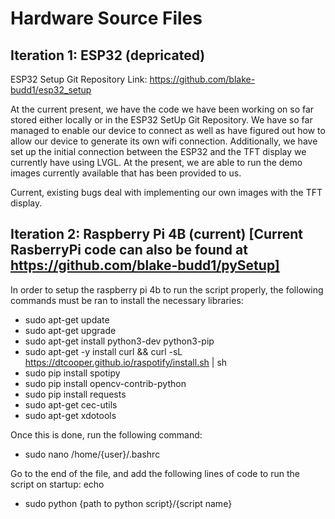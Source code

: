 # Hardware Source Files

## Iteration 1: ESP32 (depricated)
ESP32 Setup Git Repository Link: https://github.com/blake-budd1/esp32_setup

At the current present, we have the code we have been working on so far stored either locally or in the ESP32 SetUp Git Repository. We have so far managed to enable our device to connect as well as have figured out how to allow our device to generate its own wifi connection. Additionally, we have set up the initial connection between the ESP32 and the TFT display we currently have using LVGL. At the present, we are able to run the demo images currently available that has been provided to us. 

 Current, existing bugs deal with implementing our own images with the TFT display. 

## Iteration 2: Raspberry Pi 4B (current) [Current RasberryPi code can also be found at https://github.com/blake-budd1/pySetup]
In order to setup the raspberry pi 4b to run the script properly, the following commands must be ran to install the necessary libraries:
- sudo apt-get update
- sudo apt-get upgrade
- sudo apt-get install python3-dev python3-pip
- sudo apt-get -y install curl && curl -sL https://dtcooper.github.io/raspotify/install.sh | sh
- sudo pip install spotipy
- sudo pip install opencv-contrib-python
- sudo pip install requests
- sudo apt-get cec-utils
- sudo apt-get xdotools

Once this is done, run the following command:
- sudo nano /home/{user}/.bashrc
  
Go to the end of the file, and add the following lines of code to run the script on startup:
echo <messsage>
- sudo python {path to python script}/{script name}

